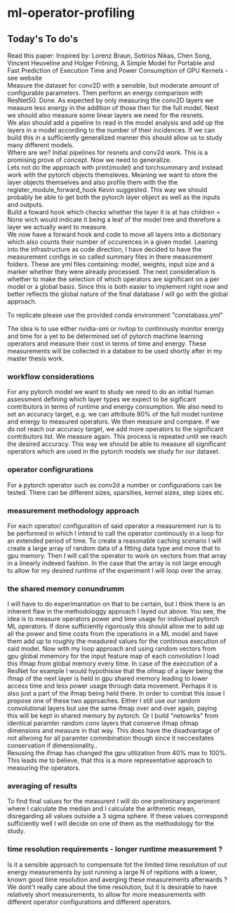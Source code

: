 # ml-operator-profiling

## Today's To do's
Read this paper: Inspired by: Lorenz Braun, Sotirios Nikas, Chen Song, Vincent Heuveline and Holger Fröning, A Simple Model for Portable and Fast Prediction of Execution Time and Power Consumption of GPU Kernels - see website \
Measure the dataset for conv2D with a sensible, but moderate amount of configurable parameters. Then perform an energy comparison with ResNet50. Done. As expected by only measuring the conv2D layers we measure less energy in the addition of those then for the full model. Next we should also measure some linear layers we need for the resnets. \
We also should add a pipeline to read in the model analysis and add up the layers in a model according to the number of their incidences. If we can build this in a sufficiently generalized manner this should allow us to study many different models. \
Where are we? Initial pipelines for resnets and conv2d work. This is a promising prove of concept. Now we need to generalize. \
Lets not do the approach with print(model) and torchsummary and instead work with the pytorch objects themsleves. Meaning we want to store the layer objects themselves and also profile them with the the register_module_forward_hook Kevin suggested. This way we should probably be able to get both the pytorch layer object as well as the inputs and outputs. \
Build a foward hook which checks whether the layer it is at has children = None wich would indicate it being a leaf of the model tree and therefore a layer we actually want to measure. \
We now have a forward hook and code to move all layers into a dictionary which also counts their number of occurences in a given model. Leaning into the infrastructure as code direction, I have decided to have the measurement configs in so called summary files in there measurement folders. These are yml files containing: model, weights, input size and a marker whether they were already processed. The next consideration is whether to make the selection of which operators are significant on a per model or a global basis. Since this is both easier to implement right now and better reflects the global nature of the final database I will go with the global approach.


To replicate please use the provided conda environment "constabass.yml"

The idea is to use either nvidia-smi or nvitop to continously monitor energy and time for a yet to be determined set of pytorch machine learning operators and measure their cost in terms of time and energy. These measurements will be collected in a databse to be used shortly after in my master thesis work. 


### workflow considerations
For any pytorch model we want to study we need to do an initial human assessment defining which layer types we expect to be sigificant contributors in terms of runtime and energy consumption. We also need to set an accuracy target, e.g. we can attribute 90% of the full model runtime and energy to measured operators. We then measure and compare. If we do not reach our accuracy target, we add more operators to the significant contributors list. We measure again. This process is repeated until we reach the desired accuracy. This way we should be able to measure all significant operators which are used in the pytorch models we study for our dataset.

### operator configrurations
For a pytorch operator such as conv2d a number or configurations can be tested. There can be different sizes, sparsities, kernel sizes, step sizes etc.

### measurement methodology approach
For each operator/ configuration of said operator a measurement run is to be performed in which I intend to call the operator continously in a loop for an extended period of time. To create a reasonable caching scenario I will create a large array of random data of a fitting data type and move that to gpu memory. Then I will call the operator to work on vectors from that array in a linearly indexed fashion. In the case that the array is not large enough to allow for my desired runtime of the experiment I will loop over the array.

### the shared memory conundrumm
I will have to do experimantation on that to be certain, but I think there is an inherent flaw in the methodologgy approach I layed out above. You see, the idea is to measure operators power and time usage for individual pytorch ML operators. If done sufficiently rigorously this should allow me to add up all the power and time costs from the operations in a ML model and have them add up to roughly the meadured values for the continous execution of said model.
Now with my loop approach and using random vectors from gpu global mmemory for the input feature map of each convolution I load this ifmap from global memory every time. In case of the execcution of a ResNet for example I would hypothisise that the ofmap of a layer being the ifmap of the next layer is held in gpu shared memory leading to lower access time and less power usage through data movement. Perhaps it is also just a part of the ifmap being held there. In order to combat this issue I propose one of these two approaches. Either I still use our random convolutional layers but use the same ifmap over and over again, paying this will be kept in shared memory by pytorch. Or I build "netowrks" from identical paramter random conv layers that conserve ifmap ofmap dimensions and measure in that way. This does have the disadvantage of not allwoing for all paramter commbination though since it neccesitates conservation if dimensionality..\
Resusing the ifmap has changed the gpu utilization from 40% max to 100%. This leads me to believe, that this is a more representative approach to measuring the operators.

### averaging of results
To find final values for the measurent I will do one preliminary experiment where I calculate the median and I calculate the arithmetic mean, disregarding all values outside a 3 sigma sphere. If these values correspond sufficiently well I will decide on one of them as the methodology for the study.

### time resolution requirements - longer runtime measurement ?
Is it a sensible approach to compensate fot the limited time resolution of out energy measurements by just running a large N of repitions with a lower, known good time resolution and averging these measurements afterwards ?
We dont't really care about the time resolution, but it is desirable to have relatively short measurements, to allow for more measurements with different operator configurations and different operators.

